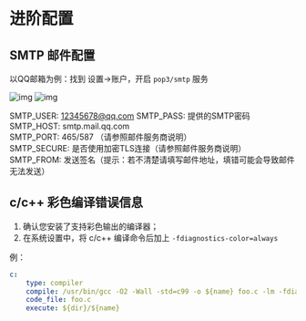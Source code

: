 # 进阶配置

## SMTP 邮件配置

以QQ邮箱为例：找到 设置->账户，开启 `pop3/smtp` 服务

![img](https://img.masnn.io:38443/images/2020/09/27/image.png)
![img](https://img.masnn.io:38443/images/2020/09/27/imagecc5ff47b38c45417.png)

SMTP_USER: 12345678@qq.com 
SMTP_PASS: 提供的SMTP密码  
SMTP_HOST: smtp.mail.qq.com  
SMTP_PORT: 465/587 （请参照邮件服务商说明）  
SMTP_SECURE: 是否使用加密TLS连接（请参照邮件服务商说明）  
SMTP_FROM: 发送签名（提示：若不清楚请填写邮件地址，填错可能会导致邮件无法发送）  

## c/c++ 彩色编译错误信息

1. 确认您安装了支持彩色输出的编译器；
2. 在系统设置中，将 c/c++ 编译命令后加上 `-fdiagnostics-color=always`

例：

```yml
c:
    type: compiler
    compile: /usr/bin/gcc -O2 -Wall -std=c99 -o ${name} foo.c -lm -fdiagnostics-color=always
    code_file: foo.c
    execute: ${dir}/${name}
```